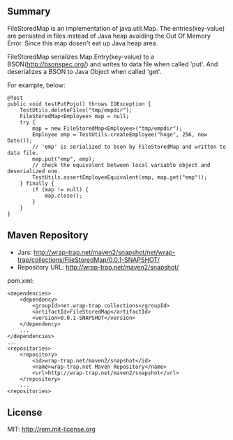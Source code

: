 ## Summary
FileStoredMap is an implementation of java.util.Map. 
The entries(key-value) are persisted in files instead of Java heap avoiding the Out Of Memory Error. 
Since this map dosen't eat up Java heap area.

FileStoredMap serializes Map.Entry(key-value) to a BSON(http://bsonspec.org/) and writes to data file when called 'put'.
And deserializes a BSON to Java Object when called 'get'.

For example, below:

    @Test
    public void testPutPojo() throws IOException {
        TestUtils.deleteFiles("tmp/empdir");
        FileStoredMap<Employee> map = null;
        try {
            map = new FileStoredMap<Employee>("tmp/empdir");
            Employee emp = TestUtils.createEmployee("hoge", 256, new Date());
            // 'emp' is serialized to bson by FileStoredMap and written to data file.
            map.put("emp", emp);
            // check the equivalent between local variable object and deserialized one.
            TestUtils.assertEmployeeEquivalent(emp, map.get("emp"));  
        } finally {
            if (map != null) {
                map.close();
            }
        }
    }

## Maven Repository
- Jars: http://wrap-trap.net/maven2/snapshot/net/wrap-trap/collections/FileStoredMap/0.0.1-SNAPSHOT/
- Repository URL: http://wrap-trap.net/maven2/snapshot/

pom.xml:

    <dependencies>
        <dependency>
            <groupId>net.wrap-trap.collections</groupId>
            <artifactId>FileStoredMap</artifactId>
            <version>0.0.1-SNAPSHOT</version>
        </dependency>
        ...
    </dependencies>
    ...
    <repositories>
        <repository>
            <id>wrap-trap.net/maven2/snapshot</id>
            <name>wrap-trap.net Maven Repository</name>
            <url>http://wrap-trap.net/maven2/snapshot</url>
        </repository>
        ...
    <repositories>

## License
MIT: http://rem.mit-license.org